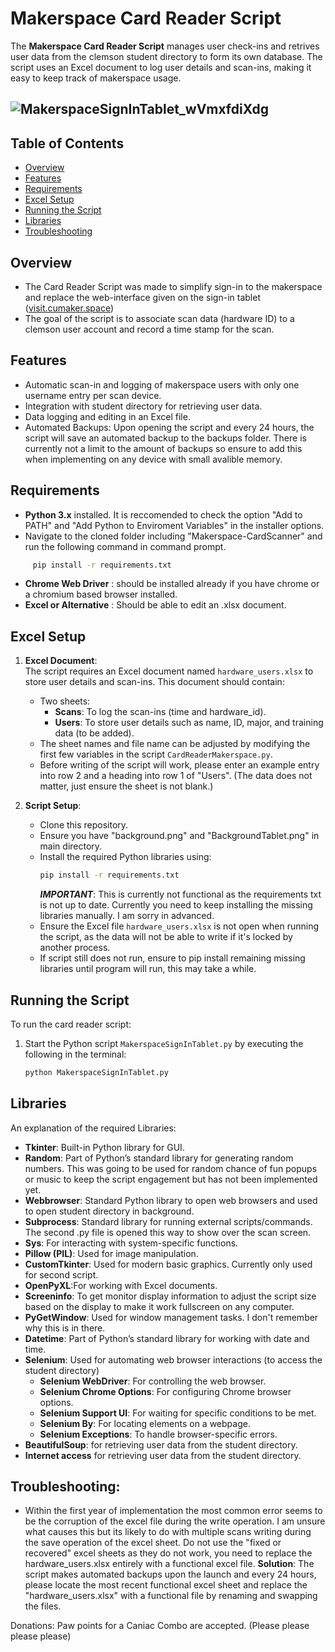 # Makerspace Card Reader Script

The **Makerspace Card Reader Script** manages user check-ins and retrives user data from the clemson student directory to form its own database. The script uses an Excel document to log user details and scan-ins, making it easy to keep track of makerspace usage.

![MakerspaceSignInTablet_wVmxfdiXdg](https://github.com/user-attachments/assets/15e0cceb-7bd7-4f53-afce-c2dc29722155)
-----------------------------------------------------------------------------------
## Table of Contents
- [Overview](#overview)
- [Features](#features)
- [Requirements](#requirements)
- [Excel Setup](#excel-setup)
- [Running the Script](#running-the-script)
- [Libraries](#libraries)
- [Troubleshooting](#troubleshooting)

## Overview
- The Card Reader Script was made to simplify sign-in to the makerspace and replace the web-interface given on the sign-in tablet ([visit.cumaker.space](https://visit.cumaker.space/))
- The goal of the script is to associate scan data (hardware ID) to a clemson user account and record a time stamp for the scan.

## Features
- Automatic scan-in and logging of makerspace users with only one username entry per scan device.
- Integration with student directory for retrieving user data.
- Data logging and editing in an Excel file.
- Automated Backups: Upon opening the script and every 24 hours, the script will save an automated backup to the backups folder. There is currently not a limit to the amount of backups so ensure to add this when implementing on any device with small avalible memory.

## Requirements

- **Python 3.x** installed.
     It is reccomended to check the option "Add to PATH" and "Add Python to Enviroment Variables" in the installer options.
- Navigate to the cloned folder including "Makerspace-CardScanner" and run the following command in command prompt.
```bash
     pip install -r requirements.txt
```
- **Chrome Web Driver** : should be installed already if you have chrome or a chromium based browser installed.
- **Excel or Alternative** : Should be able to edit an .xlsx document.

## Excel Setup
1. **Excel Document**:  
   The script requires an Excel document named `hardware_users.xlsx` to store user details and scan-ins. This document should contain:
   - Two sheets:
     - **Scans**: To log the scan-ins (time and hardware_id).
     - **Users**: To store user details such as name, ID, major, and training data (to be added).
   - The sheet names and file name can be adjusted by modifying the first few variables in the script `CardReaderMakerspace.py`.
   - Before writing of the script will work, please enter an example entry into row 2 and a heading into row 1 of "Users". (The data does not matter, just ensure the sheet is not blank.)

2. **Script Setup**:
   - Clone this repository.
   - Ensure you have "background.png" and "BackgroundTablet.png" in main directory.
   - Install the required Python libraries using:
     ```bash
     pip install -r requirements.txt
     ```
     ***IMPORTANT***: This is currently not functional as the requirements txt is not up to date. Currently you need to keep installing the missing libraries manually. I am sorry in advanced.
   - Ensure the Excel file `hardware_users.xlsx` is not open when running the script, as the data will not be able to write if it's locked by another process.
   - If script still does not run, ensure to pip install remaining missing libraries until program will run, this may take a while.

## Running the Script
To run the card reader script:
1. Start the Python script `MakerspaceSignInTablet.py` by executing the following in the terminal:
   ```bash
   python MakerspaceSignInTablet.py
## Libraries 
An explanation of the required Libraries:

- **Tkinter**: Built-in Python library for GUI.
- **Random**: Part of Python’s standard library for generating random numbers. This was going to be used for random chance of fun popups or music to keep the script engagement but has not been implemented yet.
- **Webbrowser**: Standard Python library to open web browsers and used to open student directory in background.
- **Subprocess**: Standard library for running external scripts/commands. The second .py file is opened this way to show over the scan screen.
- **Sys**: For interacting with system-specific functions.
- **Pillow (PIL)**: Used for image manipulation.
- **CustomTkinter**: Used for modern basic graphics. Currently only used for second script.
- **OpenPyXL**:For working with Excel documents.
- **Screeninfo**: To get monitor display information to adjust the script size based on the display to make it work fullscreen on any computer.
- **PyGetWindow**: Used for window management tasks. I don't remember why this is in there.
- **Datetime**: Part of Python’s standard library for working with date and time.
- **Selenium**: Used for automating web browser interactions (to access the student directory)
  - **Selenium WebDriver**: For controlling the web browser.
  - **Selenium Chrome Options**: For configuring Chrome browser options.
  - **Selenium Support UI**: For waiting for specific conditions to be met.
  - **Selenium By**: For locating elements on a webpage.
  - **Selenium Exceptions**: To handle browser-specific errors.
- **BeautifulSoup**: for retrieving user data from the student directory.
- **Internet access** for retrieving user data from the student directory.

## Troubleshooting:
- Within the first year of implementation the most common error seems to be the corruption of the excel file during the write operation. I am unsure what causes this but its likely to do with multiple scans writing during the save operation of the excel sheet. Do not use the "fixed or recovered" excel sheets as they do not work, you need to replace the hardware_users.xlsx entirely with a functional excel file.
 **Solution**: The script makes automated backups upon the launch and every 24 hours, please locate the most recent functional excel sheet and replace the "hardware_users.xlsx" with a functional file by renaming and swapping the files.


Donations: Paw points for a Caniac Combo are accepted. (Please please please please)
